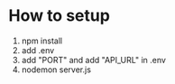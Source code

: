 # How to setup

1. npm install
2. add .env
3. add "PORT" and add "API_URL" in .env
4. nodemon server.js